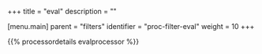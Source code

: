 +++
title = "eval"
description = ""

[menu.main]
parent = "filters"
identifier = "proc-filter-eval"
weight = 10
+++

{{% processordetails evalprocessor %}}